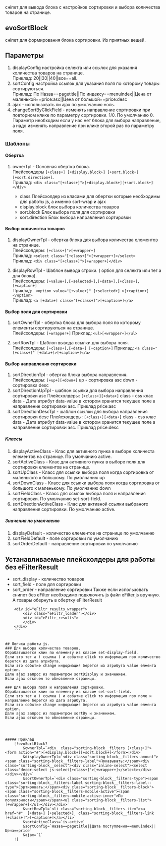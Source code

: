 сніпет для вывода блока с настройков сортировки и выбора количества товаров на странице.

## evoSortBlock
сніпет для формирования блока сортировки. Из приятных вещей.
    


## Параметры
1. displayConfig  настройка селекта или ссылок для указания количества товаров на странице.  
Приклад: 20||30||40||все==all.  
2. sortConfig  настройка  ссылок для указания поля по которому товары сортируються.   
Приклад: По Назва==pagetitle||По индексу==menuindex||Цена от маленькой==price:asc||Цена от большой==price:desc
3. ajax - использовать ли ajax по умолчанию ноль.
4. changeSortByClickField - изменять направление сортировки при повторном клике по параметру сортировки. 1/0. По умолчанию 0.   
Параметр необходим если у нас нет блока для выбора направление, а надо изменять направление при клике второй раз по параметру поля.

### Шаблоны
#### Обертка
1. ownerTpl - Основная обертка блока.  
    Плейсхолдеры ```[+class+] [+display.block+] [+sort.block+] [+sort.direction+]```.  
    Приклад: ```<div class="[+class+]">[+display.block+][+sort.block+]</div>```
    
    * class Плейсхолдер из класами для обертки которые необходимы для работы js, а именно sort-wrap и ajax
    * display.block блок выбора количества товаров
    * sort.block Блок выбора поля для сортировки
    * sort.direction Блок выбора направления сортировки
#### Выбор количества товаров
1. displayOwnerTpl - обертка блока для выбора количества елементов на странице.  
    Плейсхолдеры: ```[+class+]">[+wrapper+]```  
    Приклад: ```<select class="[+class+]">[+wrapper+]</select>```  
    Приклад: ```<div class="[+class+]">[+wrapper+]</div>```
    
2. displayRowTpl - Шаблон вывода строки. ( option для селекта или тег a для блока).  
    Плейсхолдеры: ```[+value+],[+selected+],[+data+],[+class+],[+caption+] ```  
    Приклад: ``` <option value="[+value+]" [+selected+] >[+caption+]</option>```  
    Приклад: ``` <a [+data+] class="[+class+]">[+caption+]</a> ```  
#### Выбор поля для сортировки   
1. sortOwnerTpl  - обертка блока для выбора поля по которому елементы сортируються на странице.  
    Плейсхолдеры: ```[+wrapper+]``` 
    Приклад: ```<ul>[+wrapper+]</ul>``` 
    
2. sortRowTpl - Шаблон вывода ссылки для выбора поля.
        Плейсхолдеры: ```[+class+],[+data+] [+caption+]``` 
        Приклад: ```<a class="[+class+]" [+data+]>[+caption+]</a>``` 
        
#### Выбор направления сортировки
1. sortDirectionTpl - обертка блока выбора направления.
    Плейсхолдеры: ```[+up+][+down+]```
    up - сортировка asc
    down - сортировка desc
2. sortDirectionUpTpl - шаблон ссылки для выбора направления сортировки asc
    Плейсхолдеры: ```[+class+][+data+]```
    class - css клас
    data - Дата атрибут data-value в котором хранится текущее поле а направление сортировки asc. Приклад price:asc
3. sortDirectionDescTpl - шаблон ссылки для выбора направления сортировки desc
    Плейсхолдеры: ```[+class+][+data+]```
    class - css клас
    data - Дата атрибут data-value в котором хранится текущее поле а направление сортировки asc. Приклад price:desc
    
    
##### Классы       
1. displayActiveClass - Клас для активного пунка в выборе количеста елементов на странице. По умолчанию active.
2. sortActiveClass - Клас для активного пунка в выборе поля для сортировки елементов на странице.
3. sortUpClass - Класс для ссылки выбора поля когда сортировка от маленького к большому. По умолчанию up
4. sortDownClass - Класс для ссылки выбора поля  когда сортировка от большого к маленькому. По умолчанию down
5. sortFieldClass - Класс для ссылок выбора поля и направления сортировки. По умолчанию set-sort-field.
6. sortDirectionActiveClass - Клас для активной ссылки выбраного направления сортировки. По умолчанию active.


##### Значения по умолчаеию
1. displayDefault - количество елементов на странице по умолчанию
2. sortFieldDefault - поле сортировки по умолчанию
3. sortOrderDefault - направление сортировки по умолчанию


## Устанавливаемые плейсхолдеры для работы без eFilterResult
 * sort_display - количество товаров
 * sort_field - поле для сортировки
 * sort_order - направление сортировки
Также если использовать снипет без eFilter необходимо подключить js файл eFilter.js вручную.
А товары обернуть в обертку eFilterResult
```
    <div id="eFiltr_results_wrapper">
        <div class="eFiltr_loader"></div>
        <div id="eFiltr_results">
        </div>
    </div>
    ```


## Логика работы js.
### Для выбора количества товаров.
Обрабатывается клик по елементу из класом set-display-field.
Если это тег a ( ссылка ) и событие click то информация про количество берется из дата атрибута.
Если это событие change информация берется из атрибута value елмента option.
Дале ajax запрос из параметром sortDisplay и значением.
Если ajax отклчен то обновление страницы.

### Для выбора поля и направления сортировки.
Обрабатывается клик по елементу из класом set-sort-field.
Если это тег a ( ссылка ) и событие click то информация про поле и направление берется из дата атрибута.
Если это событие change информация берется из атрибута value елмента option.
Дале ajax запрос из параметром sortBy и значением.
Если ajax отклчен то обновление страницы.




##### Приклад
    [!evoSortBlock?
        &ownerTpl=`<div  class="sorting-block__filters [+class+]"><form action="#">[+display.block+][+sort.block+]</form></div>`
        &displayOwnerTpl=`<div class="sorting-block__filters-amount"><span class="sorting-block__filters-label">Показывать:</span><div class="sorting-block__select"><div class="inline-select"><select class="decor-select js-select[+class+]">[+wrapper+]</select></div></div></div>`
        &sortOwnerTpl=`<div class="sorting-block__filters-type"><span class="sorting-block__filters-label sorting-block__filters-label--type">Сортировать:</span><div class="sorting-block__filters-block"><span class="sorting-block__filters-mobile-active"><span class="sorting-block__filters-mobile-active-inner">По популярности</span></span><ul class="sorting-block__filters-list">[+wrapper+]</ul></div></div>`
        &sortRowTpl=`<li class="sorting-block__filters-item"><a href="#"  [+data+] [+selected+]  class="sorting-block__filters-link [+class+]">[+caption+]</a></li>`
        &sortActiveClass=`is-active`
        &sortConfig=`Назва==pagetitle||Дата поступления==menuindex||Цена==price`
        &ajax=`1`
    !]
    
    
